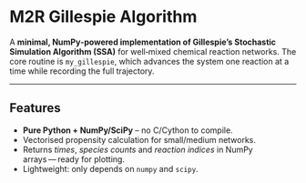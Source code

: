 # M2R Gillespie Algorithm

A **minimal, NumPy‑powered implementation of Gillespie’s Stochastic Simulation Algorithm (SSA)** for well‑mixed chemical reaction networks.  The core routine is `my_gillespie`, which advances the system one reaction at a time while recording the full trajectory.

---

## Features

* **Pure Python + NumPy/SciPy** – no C/Cython to compile.
* Vectorised propensity calculation for small/medium networks.
* Returns *times*, *species counts* and *reaction indices* in NumPy arrays — ready for plotting.
* Lightweight: only depends on `numpy` and `scipy`.

